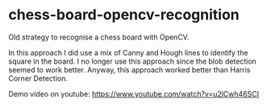 # chess-board-opencv-recognition

Old strategy to recognise a chess board with OpenCV.

In this approach I did use a mix of Canny and Hough lines to identify the square in the board. I no longer use this approach since the blob detection seemed to work better. Anyway, this approach worked better than Harris Corner Detection.

Demo video on youtube: https://www.youtube.com/watch?v=u2lCwh46SCI
